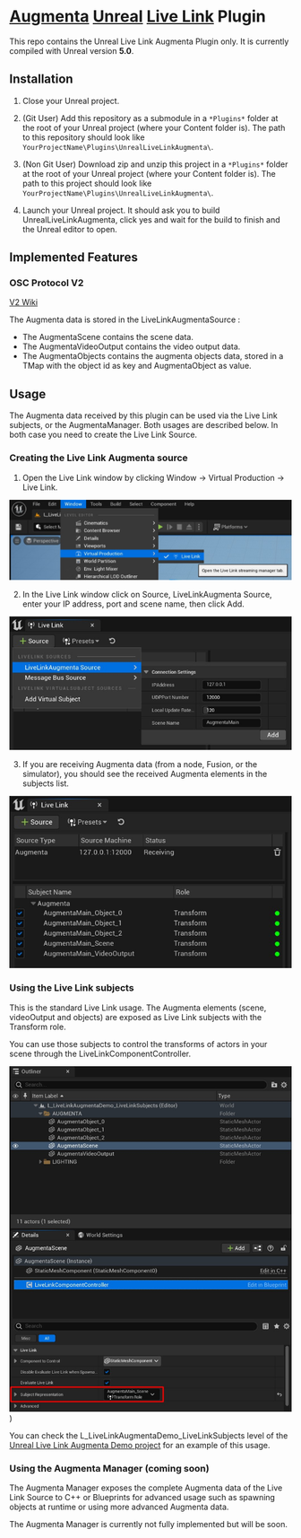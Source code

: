 # [Augmenta](https://www.augmenta-tech.com) [Unreal](https://www.unrealengine.com) [Live Link](https://docs.unrealengine.com/5.0/en-US/live-link-in-unreal-engine/) Plugin

This repo contains the Unreal Live Link Augmenta Plugin only. It is currently compiled with Unreal version **5.0**.

## Installation

1. Close your Unreal project.

2. (Git User) Add this repository as a submodule in a `*Plugins*` folder at the root of your Unreal project (where your Content folder is). The path to this repository should look like `YourProjectName\Plugins\UnrealLiveLinkAugmenta\`.

2. (Non Git User) Download zip and unzip this project in a `*Plugins*` folder at the root of your Unreal project (where your Content folder is). The path to this project should look like `YourProjectName\Plugins\UnrealLiveLinkAugmenta\`.

3. Launch your Unreal project. It should ask you to build UnrealLiveLinkAugmenta, click yes and wait for the build to finish and the Unreal editor to open.

## Implemented Features

### OSC Protocol V2
[V2 Wiki](https://github.com/Augmenta-tech/Augmenta/wiki/Data)

The Augmenta data is stored in the LiveLinkAugmentaSource :
- The AugmentaScene contains the scene data.
- The AugmentaVideoOutput contains the video output data.
- The AugmentaObjects contains the augmenta objects data, stored in a TMap with the object id as key and AugmentaObject as value. 

## Usage

The Augmenta data received by this plugin can be used via the Live Link subjects, or the AugmentaManager. Both usages are described below. In both case you need to create the Live Link Source.

### Creating the Live Link Augmenta source

1. Open the Live Link window by clicking Window -> Virtual Production -> Live Link.

![](https://github.com/Augmenta-tech/UnrealLiveLinkAugmenta/blob/main/Resources/Images/LiveLinkSourceCreation_1.jpg)

2. In the Live Link window click on Source, LiveLinkAugmenta Source, enter your IP address, port and scene name, then click Add.

![](https://github.com/Augmenta-tech/UnrealLiveLinkAugmenta/blob/main/Resources/Images/LiveLinkSourceCreation_2.jpg)

3. If you are receiving Augmenta data (from a node, Fusion, or the simulator), you should see the received Augmenta elements in the subjects list.

![](https://github.com/Augmenta-tech/UnrealLiveLinkAugmenta/blob/main/Resources/Images/LiveLinkSourceCreation_3.jpg)

### Using the Live Link subjects

This is the standard Live Link usage. The Augmenta elements (scene, videoOutput and objects) are exposed as Live Link subjects with the Transform role.

You can use those subjects to control the transforms of actors in your scene through the LiveLinkComponentController.

![](https://github.com/Augmenta-tech/UnrealLiveLinkAugmenta/blob/main/Resources/Images/LiveLinkComponentController.jpg))

You can check the L_LiveLinkAugmentaDemo_LiveLinkSubjects level of the [Unreal Live Link Augmenta Demo project](https://github.com/Augmenta-tech/UnrealLiveLinkAugmenta-Demo) for an example of this usage.


### Using the Augmenta Manager (coming soon)

The Augmenta Manager exposes the complete Augmenta data of the Live Link Source to C++ or Blueprints for advanced usage such as spawning objects at runtime or using more advanced Augmenta data. 

The Augmenta Manager is currently not fully implemented but will be soon.
